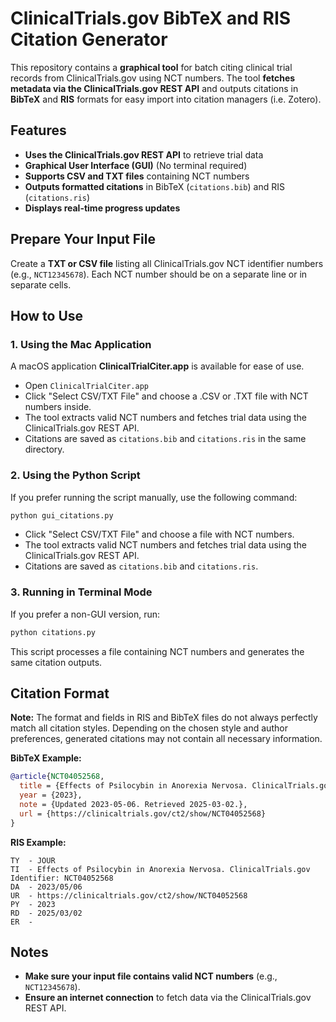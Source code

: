 # ClinicalTrials.gov BibTeX and RIS Citation Generator

This repository contains a **graphical tool** for batch citing clinical trial records from ClinicalTrials.gov using NCT numbers. The tool **fetches metadata via the ClinicalTrials.gov REST API** and outputs citations in **BibTeX** and **RIS** formats for easy import into citation managers (i.e. Zotero). 

## Features
- **Uses the ClinicalTrials.gov REST API** to retrieve trial data
- **Graphical User Interface (GUI)** (No terminal required)
- **Supports CSV and TXT files** containing NCT numbers
- **Outputs formatted citations** in BibTeX (`citations.bib`) and RIS (`citations.ris`)
- **Displays real-time progress updates**

## Prepare Your Input File
Create a **TXT or CSV file** listing all ClinicalTrials.gov NCT identifier numbers (e.g., `NCT12345678`). Each NCT number should be on a separate line or in separate cells.

## How to Use
### 1. Using the Mac Application
A macOS application **ClinicalTrialCiter.app** is available for ease of use.
- Open `ClinicalTrialCiter.app`
- Click "Select CSV/TXT File" and choose a .CSV or .TXT file with NCT numbers inside.
- The tool extracts valid NCT numbers and fetches trial data using the ClinicalTrials.gov REST API.
- Citations are saved as `citations.bib` and `citations.ris` in the same directory.

### 2. Using the Python Script
If you prefer running the script manually, use the following command:
```bash
python gui_citations.py
```
- Click "Select CSV/TXT File" and choose a file with NCT numbers.
- The tool extracts valid NCT numbers and fetches trial data using the ClinicalTrials.gov REST API.
- Citations are saved as `citations.bib` and `citations.ris`.

### 3. Running in Terminal Mode
If you prefer a non-GUI version, run:
```bash
python citations.py
```
This script processes a file containing NCT numbers and generates the same citation outputs.

## Citation Format

**Note:** The format and fields in RIS and BibTeX files do not always perfectly match all citation styles. Depending on the chosen style and author preferences, generated citations may not contain all necessary information.

**BibTeX Example:**
```bibtex
@article{NCT04052568,
  title = {Effects of Psilocybin in Anorexia Nervosa. ClinicalTrials.gov Identifier: NCT04052568},
  year = {2023},
  note = {Updated 2023-05-06. Retrieved 2025-03-02.},
  url = {https://clinicaltrials.gov/ct2/show/NCT04052568}
}
```

**RIS Example:**
```ris
TY  - JOUR
TI  - Effects of Psilocybin in Anorexia Nervosa. ClinicalTrials.gov Identifier: NCT04052568
DA  - 2023/05/06
UR  - https://clinicaltrials.gov/ct2/show/NCT04052568
PY  - 2023
RD  - 2025/03/02
ER  -
```

## Notes
- **Make sure your input file contains valid NCT numbers** (e.g., `NCT12345678`).
- **Ensure an internet connection** to fetch data via the ClinicalTrials.gov REST API.

